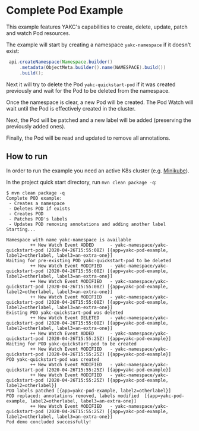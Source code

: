 # Complete Pod Example

This example features YAKC's capabilities to create, delete, update, patch and watch Pod resources.

The example will start by creating a namespace `yakc-namespace` if it doesn't exist:
```java
 api.createNamespace(Namespace.builder()
     .metadata(ObjectMeta.builder().name(NAMESPACE).build())
     .build();
```

Next it will try to delete the Pod `yakc-quickstart-pod` if it was created previously and
wait for the Pod to be deleted from the namespace.

Once the namespace is clear, a new Pod will be created. The Pod Watch will wait until
the Pod is effectively created in the cluster.

Next, the Pod will be patched and a new label will be added (preserving the previously added ones).

Finally, the Pod will be read and updated to remove all annotations.

## How to run

In order to run the example you need an active K8s cluster
(e.g. [Minikube](https://kubernetes.io/docs/setup/learning-environment/minikube/)).

In the project quick start directory, run `mvn clean package -q`:

```shell script
$ mvn clean package -q
Complete POD example:
 - Creates a namespace
 - Deletes POD if exists
 - Creates POD
 - Patches POD's labels
 - Updates POD removing annotations and adding another label
Starting...

Namespace with name yakc-namespace is available
         ++ New Watch Event ADDED      - yakc-namespace/yakc-quickstart-pod (2020-04-26T15:55:08Z) [{app=yakc-pod-example, label2=otherlabel, label3=an-extra-one}]
Waiting for pre-existing POD yakc-quickstart-pod to be deleted
         ++ New Watch Event MODIFIED   - yakc-namespace/yakc-quickstart-pod (2020-04-26T15:55:08Z) [{app=yakc-pod-example, label2=otherlabel, label3=an-extra-one}]
         ++ New Watch Event MODIFIED   - yakc-namespace/yakc-quickstart-pod (2020-04-26T15:55:08Z) [{app=yakc-pod-example, label2=otherlabel, label3=an-extra-one}]
         ++ New Watch Event MODIFIED   - yakc-namespace/yakc-quickstart-pod (2020-04-26T15:55:08Z) [{app=yakc-pod-example, label2=otherlabel, label3=an-extra-one}]
Existing POD yakc-quickstart-pod was deleted
         ++ New Watch Event DELETED    - yakc-namespace/yakc-quickstart-pod (2020-04-26T15:55:08Z) [{app=yakc-pod-example, label2=otherlabel, label3=an-extra-one}]
         ++ New Watch Event ADDED      - yakc-namespace/yakc-quickstart-pod (2020-04-26T15:55:25Z) [{app=yakc-pod-example}]
Waiting for POD yakc-quickstart-pod to be created
         ++ New Watch Event MODIFIED   - yakc-namespace/yakc-quickstart-pod (2020-04-26T15:55:25Z) [{app=yakc-pod-example}]
POD yakc-quickstart-pod was created
         ++ New Watch Event MODIFIED   - yakc-namespace/yakc-quickstart-pod (2020-04-26T15:55:25Z) [{app=yakc-pod-example}]
         ++ New Watch Event MODIFIED   - yakc-namespace/yakc-quickstart-pod (2020-04-26T15:55:25Z) [{app=yakc-pod-example, label2=otherlabel}]
POD labels patched [{app=yakc-pod-example, label2=otherlabel}]
POD replaced: annotations removed, labels modified  [{app=yakc-pod-example, label2=otherlabel, label3=an-extra-one}]
         ++ New Watch Event MODIFIED   - yakc-namespace/yakc-quickstart-pod (2020-04-26T15:55:25Z) [{app=yakc-pod-example, label2=otherlabel, label3=an-extra-one}]
Pod demo concluded successfully!
```
